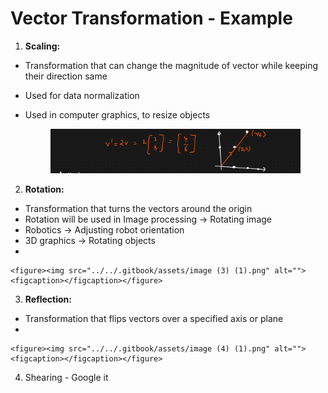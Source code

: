 # Vector Transformation - Example

1. **Scaling:**

* Transformation that can change the magnitude of vector while keeping their direction same
* Used for data normalization
*   Used in computer graphics, to resize objects

    <figure><img src="../../.gitbook/assets/image (2) (1).png" alt=""><figcaption></figcaption></figure>

2. **Rotation:**

* Transformation that turns the vectors around the origin
* Rotation will be used in Image processing -> Rotating image
* Robotics -> Adjusting robot orientation
* 3D graphics -> Rotating objects
*

    <figure><img src="../../.gitbook/assets/image (3) (1).png" alt=""><figcaption></figcaption></figure>

3. **Reflection:**

* Transformation that flips vectors over a specified axis or plane
*

    <figure><img src="../../.gitbook/assets/image (4) (1).png" alt=""><figcaption></figcaption></figure>

4. Shearing - Google it

